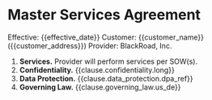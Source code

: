 # Master Services Agreement

Effective: {{effective_date}}
Customer: {{customer_name}} ({{customer_address}})
Provider: BlackRoad, Inc.

1. **Services.** Provider will perform services per SOW(s).
2. **Confidentiality.** {{clause.confidentiality.long}}
3. **Data Protection.** {{clause.data_protection.dpa_ref}}
4. **Governing Law.** {{clause.governing_law.us_de}}
